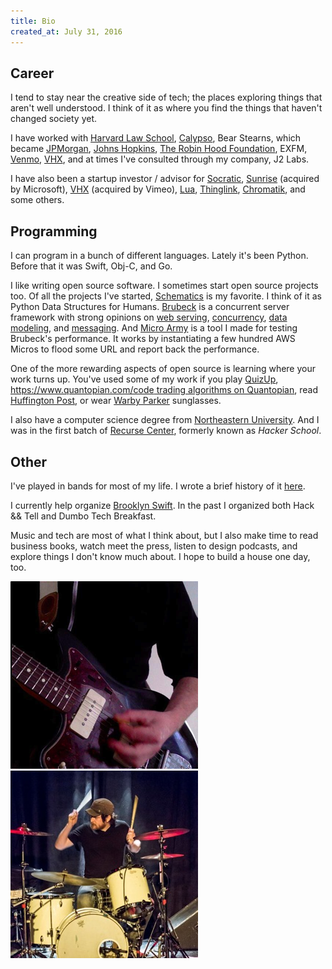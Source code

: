 ```yaml
---
title: Bio
created_at: July 31, 2016
---
```


## Career

I tend to stay near the creative side of tech; the places exploring things that aren't well understood. I think of it as where you find the things that haven't changed society yet.

I have worked with [Harvard Law School](http://law.harvard.edu/), [Calypso](http://calypso.com/), Bear Stearns, which became [JPMorgan](http://www.jpmorgansecurities.com/), [Johns Hopkins](http://www.clsp.jhu.edu/), [The Robin Hood Foundation](http://www.robinhood.org/), EXFM, [Venmo](https://venmo.com/), [VHX](https://www.vhx.tv/), and at times I've consulted through my company, J2 Labs.

I have also been a startup investor / advisor for [Socratic](http://socratic.org/), [Sunrise](https://sunrise.am/) (acquired by Microsoft), [VHX](https://www.vhx.tv/) (acquired by Vimeo), [Lua](http://getlua.com/), [Thinglink](http://thinglink.com/), [Chromatik](https://www.chromatik.com/), and some others.

## Programming

I can program in a bunch of different languages. Lately it's been Python. Before that it was Swift, Obj-C, and Go.

I like writing open source software. I sometimes start open source projects too. Of all the projects I've started, [Schematics](https://github.com/schematics/schematics) is my favorite. I think of it as Python Data Structures for Humans. [Brubeck](https://github.com/j2labs/brubeck) is a concurrent server framework with strong opinions on [web serving](http://mongrel2.org/), [concurrency](http://gevent.org/), [data modeling](https://github.com/schematics/schematics), and [messaging](http://zeromq.org/). And [Micro Army](https://github.com/j2labs/microarmy) is a tool I made for testing Brubeck's performance. It works by instantiating a few hundred AWS Micros to flood some URL and report back the performance.

One of the more rewarding aspects of open source is learning where your work turns up. You've used some of my work if you play [QuizUp](https://www.quizup.com/), [https://www.quantopian.com/code trading algorithms on Quantopian](https://www.quantopian.com/), read [Huffington Post](http://www.huffingtonpost.com/), or wear [Warby Parker](https://www.warbyparker.com/) sunglasses.

I also have a computer science degree from [Northeastern University](http://www.ccs.neu.edu/). And I was in the first batch of [Recurse Center](https://www.recurse.com/), formerly known as _Hacker School_.

## Other

I've played in bands for most of my life. I wrote a brief history of it [here](/music).

I currently help organize [Brooklyn Swift](http://www.meetup.com/Brooklyn-Swift-Developers/). In the past I organized both Hack && Tell and Dumbo Tech Breakfast.

Music and tech are most of what I think about, but I also make time to read business books, watch meet the press, listen to design podcasts, and explore things I don't know much about. I hope to build a house one day, too.

![Jazzmaster Avatar](jazzmaster_avatar.png)![Drums Avatar](drums_avatar.jpg)
